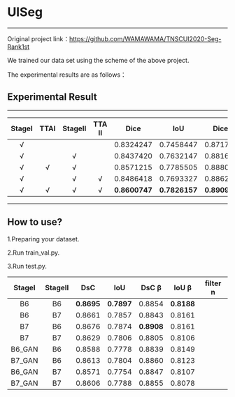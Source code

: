 # UlSeg
***
Original project link：https://github.com/WAMAWAMA/TNSCUI2020-Seg-Rank1st

We trained our data set using the scheme of the above project.

The experimental results are as follows：

## Experimental Result

***

| StageⅠ | TTAⅠ | StageⅡ | TTA Ⅱ |     Dice      |      IoU      |    Dice β     |     IoU β     |
| :----: | :--: | :----: | :---: | :-----------: | :-----------: | :-----------: | :-----------: |
|   √    |      |        |       |   0.8324247   |   0.7458447   |   0.8717661   |   0.8008780   |
|   √    |      |   √    |       |   0.8437420   |   0.7632147   |   0.8816358   |   0.8146432   |
|   √    |  √   |   √    |       |   0.8571215   |   0.7785505   |   0.8880194   |   0.8158846   |
|   √    |      |   √    |   √   |   0.8486418   |   0.7693327   |   0.8862817   |   0.8160666   |
|   √    |  √   |   √    |   √   | **0.8600747** | **0.7826157** | **0.8909538** | **0.8200555** |

***
## How to use?
1.Preparing your dataset.

2.Run train_val.py.

3.Run test.py.


| StageⅠ | StageⅡ |    DsC     |    IoU     |   DsC β    |   IoU β    | filter n |
| :----: | :----: | :--------: | :--------: | :--------: | :--------: | :------: |
|   B6   |   B6   | **0.8695** | **0.7897** |   0.8854   | **0.8188** |          |
|   B6   |   B7   |   0.8661   |   0.7857   |   0.8843   |   0.8161   |          |
|   B7   |   B6   |   0.8676   |   0.7874   | **0.8908** |   0.8161   |          |
|   B7   |   B7   |   0.8629   |   0.7806   |   0.8805   |   0.8106   |          |
| B6_GAN |   B6   |   0.8588   |   0.7778   |   0.8839   |   0.8149   |          |
| B7_GAN |   B6   |   0.8613   |   0.7804   |   0.8860   |   0.8123   |          |
| B6_GAN |   B7   |   0.8571   |   0.7754   |   0.8847   |   0.8107   |          |
| B7_GAN |   B7   |   0.8606   |   0.7788   |   0.8855   |   0.8078   |          |